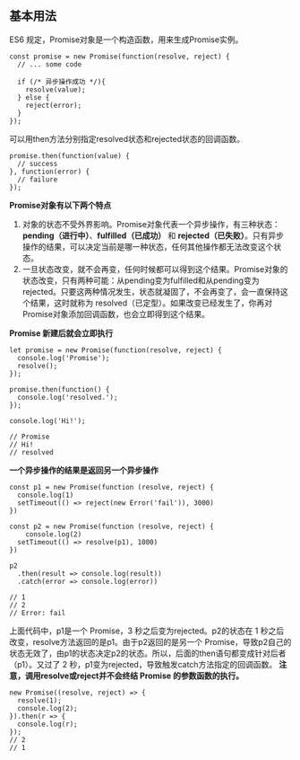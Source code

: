 ## 基本用法
ES6 规定，Promise对象是一个构造函数，用来生成Promise实例。
```
const promise = new Promise(function(resolve, reject) {
  // ... some code

  if (/* 异步操作成功 */){
    resolve(value);
  } else {
    reject(error);
  }
});
```
可以用then方法分别指定resolved状态和rejected状态的回调函数。
```
promise.then(function(value) {
  // success
}, function(error) {
  // failure
});
```
**Promise对象有以下两个特点**
1. 对象的状态不受外界影响。Promise对象代表一个异步操作，有三种状态：**pending（进行中）**、**fulfilled（已成功）** 和 **rejected（已失败）**。只有异步操作的结果，可以决定当前是哪一种状态，任何其他操作都无法改变这个状态。
2. 一旦状态改变，就不会再变，任何时候都可以得到这个结果。Promise对象的状态改变，只有两种可能：从pending变为fulfilled和从pending变为rejected。只要这两种情况发生，状态就凝固了，不会再变了，会一直保持这个结果，这时就称为 resolved（已定型）。如果改变已经发生了，你再对Promise对象添加回调函数，也会立即得到这个结果。

**Promise 新建后就会立即执行**
```
let promise = new Promise(function(resolve, reject) {
  console.log('Promise');
  resolve();
});

promise.then(function() {
  console.log('resolved.');
});

console.log('Hi!');

// Promise
// Hi!
// resolved
```
**一个异步操作的结果是返回另一个异步操作**
```
const p1 = new Promise(function (resolve, reject) {
  console.log(1)
  setTimeout(() => reject(new Error('fail')), 3000)
})

const p2 = new Promise(function (resolve, reject) {
	console.log(2)
  setTimeout(() => resolve(p1), 1000)
})

p2
  .then(result => console.log(result))
  .catch(error => console.log(error))

// 1
// 2
// Error: fail
```
上面代码中，p1是一个 Promise，3 秒之后变为rejected。p2的状态在 1 秒之后改变，resolve方法返回的是p1。由于p2返回的是另一个 Promise，导致p2自己的状态无效了，由p1的状态决定p2的状态。所以，后面的then语句都变成针对后者（p1）。又过了 2 秒，p1变为rejected，导致触发catch方法指定的回调函数。
**注意，调用resolve或reject并不会终结 Promise 的参数函数的执行。**
```
new Promise((resolve, reject) => {
  resolve(1);
  console.log(2);
}).then(r => {
  console.log(r);
});
// 2
// 1
```
